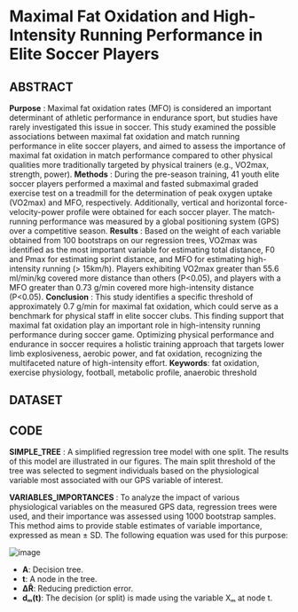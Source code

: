# Maximal Fat Oxidation and High-Intensity Running Performance in Elite Soccer Players

## ABSTRACT
**Purpose** :  Maximal fat oxidation rates (MFO) is considered an important determinant of athletic performance in endurance sport, but studies have rarely investigated this issue in soccer. This study examined the possible associations between maximal fat oxidation and match running performance in elite soccer players, and aimed to assess the importance of maximal fat oxidation in match performance compared to other physical qualities more traditionally targeted by physical trainers (e.g., VO2max, strength, power).
**Methods** : During the pre-season training, 41 youth elite soccer players performed a maximal and fasted submaximal graded exercise test on a treadmill for the determination of peak oxygen uptake (VO2max) and MFO, respectively. Additionally, vertical and horizontal force-velocity-power profile were obtained for each soccer player. The match-running performance was measured by a global positioning system (GPS) over a competitive season.
**Results** :  Based on the weight of each variable obtained from 100 bootstraps on our regression trees, VO2max was identified as the most important variable for estimating total distance, F0 and Pmax for estimating sprint distance, and MFO for estimating high-intensity running (> 15km/h). Players exhibiting VO2max greater than 55.6 ml/min/kg covered more distance than others (P<0.05), and players with a MFO greater than 0.73 g/min covered more high-intensity distance (P<0.05). 
**Conclusion** : This study identifies a specific threshold of approximately 0.7 g/min for maximal fat oxidation, which could serve as a benchmark for physical staff in elite soccer clubs. This finding support that maximal fat oxidation play an important role in high-intensity running performance during soccer game. Optimizing physical performance and endurance in soccer requires a holistic training approach that targets lower limb explosiveness, aerobic power, and fat oxidation, recognizing the multifaceted nature of high-intensity effort. 
**Keywords**: fat oxidation, exercise physiology, football, metabolic profile, anaerobic threshold

## DATASET


## CODE 

**SIMPLE_TREE** :  A simplified regression tree model with one split. The results of this model are illustrated in our figures. The main split threshold of the tree was selected to segment individuals based on the physiological variable most associated with our GPS variable of interest.

**VARIABLES_IMPORTANCES** : To analyze the impact of various physiological variables on the measured GPS data, regression trees were used, and their importance was assessed using 1000 bootstrap samples. This method aims to provide stable estimates of variable importance, expressed as mean ± SD. The following equation was used for this purpose:

![image](https://github.com/PierreHernt/Maximal-fat-oxidation-impacts-high-intensity-running-during-soccer-match-/assets/120321905/9875a039-15ee-45cf-a0d6-eee674fee4c5)


- **A**: Decision tree.
- **t**: A node in the tree.
- **ΔR̂**: Reducing prediction error.
- **dₘ(t)**: The decision (or split) is made using the variable Xₘ at node t.

